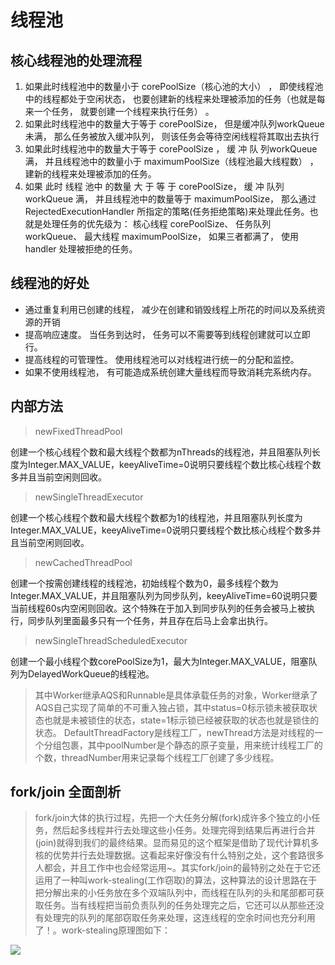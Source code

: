 # 线程池
## 核心线程池的处理流程
1. 如果此时线程池中的数量小于 corePoolSize（核心池的大小） ， 即使线程池中的线程都处于空闲状态， 也要创建新的线程来处理被添加的任务（也就是每来一个任务， 就要创建一个线程来执行任务） 。
2. 如果此时线程池中的数量大于等于 corePoolSize， 但是缓冲队列workQueue 未满， 那么任务被放入缓冲队列， 则该任务会等待空闲线程将其取出去执行
3. 如果此时线程池中的数量大于等于 corePoolSize ， 缓 冲 队 列workQueue 满， 并且线程池中的数量小于 maximumPoolSize（线程池最大线程数） ， 建新的线程来处理被添加的任务。
4. 如果 此时 线程 池中 的数量 大 于 等 于 corePoolSize， 缓 冲 队列workQueue 满， 并且线程池中的数量等于 maximumPoolSize， 那么通过RejectedExecutionHandler 所指定的策略(任务拒绝策略)来处理此任务。也就是处理任务的优先级为： 核心线程 corePoolSize、 任务队列workQueue、 最大线程 maximumPoolSize， 如果三者都满了， 使用handler 处理被拒绝的任务。
## 线程池的好处
* 通过重复利用已创建的线程， 减少在创建和销毁线程上所花的时间以及系统资源的开销
* 提高响应速度。 当任务到达时， 任务可以不需要等到线程创建就可以立即行。
* 提高线程的可管理性。 使用线程池可以对线程进行统一的分配和监控。
* 如果不使用线程池， 有可能造成系统创建大量线程而导致消耗完系统内存。
## 内部方法
>newFixedThreadPool

创建一个核心线程个数和最大线程个数都为nThreads的线程池，并且阻塞队列长度为Integer.MAX_VALUE，keeyAliveTime=0说明只要线程个数比核心线程个数多并且当前空闲则回收。
>newSingleThreadExecutor

创建一个核心线程个数和最大线程个数都为1的线程池，并且阻塞队列长度为Integer.MAX_VALUE，keeyAliveTime=0说明只要线程个数比核心线程个数多并且当前空闲则回收。

>newCachedThreadPool

创建一个按需创建线程的线程池，初始线程个数为0，最多线程个数为Integer.MAX_VALUE，并且阻塞队列为同步队列，keeyAliveTime=60说明只要当前线程60s内空闲则回收。这个特殊在于加入到同步队列的任务会被马上被执行，同步队列里面最多只有一个任务，并且存在后马上会拿出执行。

>newSingleThreadScheduledExecutor

创建一个最小线程个数corePoolSize为1，最大为Integer.MAX_VALUE，阻塞队列为DelayedWorkQueue的线程池。

>其中Worker继承AQS和Runnable是具体承载任务的对象，Worker继承了AQS自己实现了简单的不可重入独占锁，其中status=0标示锁未被获取状态也就是未被锁住的状态，state=1标示锁已经被获取的状态也就是锁住的状态。
 DefaultThreadFactory是线程工厂，newThread方法是对线程的一个分组包裹，其中poolNumber是个静态的原子变量，用来统计线程工厂的个数，threadNumber用来记录每个线程工厂创建了多少线程。

## fork/join 全面剖析
>    fork/join大体的执行过程，先把一个大任务分解(fork)成许多个独立的小任务，然后起多线程并行去处理这些小任务。处理完得到结果后再进行合并(join)就得到我们的最终结果。显而易见的这个框架是借助了现代计算机多核的优势并行去处理数据。这看起来好像没有什么特别之处，这个套路很多人都会，并且工作中也会经常运用~。其实fork/join的最特别之处在于它还运用了一种叫work-stealing(工作窃取)的算法，这种算法的设计思路在于把分解出来的小任务放在多个双端队列中，而线程在队列的头和尾部都可获取任务。当有线程把当前负责队列的任务处理完之后，它还可以从那些还没有处理完的队列的尾部窃取任务来处理，这连线程的空余时间也充分利用了！。work-stealing原理图如下：

![](https://images2018.cnblogs.com/blog/905730/201807/905730-20180711145448299-68610441.png)